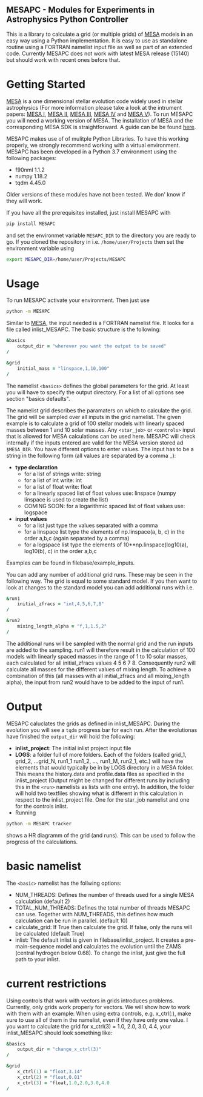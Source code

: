  ## MESAPC - Modules for Experiments in Astrophysics Python Controller
 
This is a library to calculate a grid (or multiple grids) of [MESA](http://mesa.sourceforge.net/) models in an easy way using a Python implementation. It is easy to use as standalone routine using a FORTRAN namelist input file as well as part of an extended code. Currently MESAPC does not work with latest MESA release (15140) but should work with recent ones before that.

# Getting Started

[MESA](http://mesa.sourceforge.net/) is a one dimensional stellar evolution code widely used in stellar astrophysics (For more information please take a look at the intrument papers: [MESA I](https://ui.adsabs.harvard.edu/abs/2011ApJS..192....3P/abstract), [MESA II](https://ui.adsabs.harvard.edu/abs/2013ApJS..208....4P/abstract), [MESA III](https://ui.adsabs.harvard.edu/abs/2015ApJS..220...15P/abstract), [MESA IV](https://ui.adsabs.harvard.edu/abs/2018ApJS..234...34P/abstract) and [MESA V](https://ui.adsabs.harvard.edu/abs/2019ApJS..243...10P/abstract)). To run MESAPC you will need a working version of MESA. The installation of MESA and the corresponding MESA SDK is straightforward. A guide can be be found [here](http://mesa.sourceforge.net/prereqs.html). 

MESAPC makes use of of mulitple Python Libraries. To have this working properly, we strongly recommend working with a virtual environment. MESAPC has been developed in a Python 3.7 environment using the following packages:
* f90nml 1.1.2
* numpy 1.18.2
* tqdm 4.45.0

Older versions of these modules have not been tested. We don' know if they will work. 


If you have all the prerequisites installed, just install MESAPC with
```bash
pip install MESAPC
``` 

and set the environmet variable `MESAPC_DIR` to the directory you are ready to go. If you cloned the repository in i.e. `/home/user/Projects` then set the environment variable using
```bash
export MESAPC_DIR=/home/user/Projects/MESAPC
``` 

# Usage
To run MESAPC activate your environment. Then just use 
```bash
python -m MESAPC
``` 
Similar to [MESA](http://mesa.sourceforge.net/), the input needed is a FORTRAN namelist file. It looks for a file called inlist_MESAPC. The basic structure is the following:


```fortran
&basics
    output_dir = "wherever you want the output to be saved"
/

&grid
    initial_mass = "linspace,1,10,100"
/

``` 

The namelist `<basics>` defines the global parameters for the grid. At least you will have to specify the output directory. For a list of all options see section "basics defaults".

The namelist grid describes the paramaters on which to calculate the grid. The grid will be sampled over all inputs in the grid namelist. The given example is to calculate a grid of 100 stellar models with linearly spaced masses between 1 and 10 solar masses. Any `<star_job>` or `<controls>` input that is allowed for MESA calculations can be used here. MESAPC will check internally if the inputs entered are valid for the MESA version stored ad `$MESA_DIR`. You have different options to enter values. The input has to be a string in the following form (all values are separated by a comma `,`):
* **type declaration**
     * for a list of strings write: string
     * for a list of int write: int
     * for a list of float write: float
     * for a linearly spaced list of float values use: linspace (numpy linspace is used to create the list)
     * COMING SOON: for a logarithmic spaced list of float values use: logspace
* **input values**
     * for a list just type the values separated with a comma
     * for a linspace list type the elements of np.linspace(a, b, c) in the order a,b,c (again separated by a comma)
     * for a logspace list type the elements of 10**np.linspace(log10(a), log10(b), c) in the order a,b,c
 
Examples can be found in filebase/example_inputs.

You can add any number of additional grid runs. These may be seen in the following way. The grid is equal to some standard model. If you then want to look at changes to the standard model you can add additional runs with i.e.

```fortran
&run1
    initial_zfracs = "int,4,5,6,7,8"
/

&run2
    mixing_length_alpha = "f,1,1.5,2"
/

``` 

The additional runs will be sampled with the normal grid and the run inputs are added to the sampling. run1 will therefore result in the calculation of 100 models with linearly spaced masses in the range of 1 to 10 solar masses, each calculated for all initial_zfracs values 4 5 6 7 8. Consequently run2 will calculate all masses for the different values of mixing length. To achieve a combination of this (all masses with all initial_zfracs and all mixing_length alpha), the input from run2 would have to be added to the input of run1.

# Output
MESAPC caluclates the grids as defined in inlist_MESAPC. During the evolution you will see a `tqdm` progress bar for each run. After the evolutionas have finished the `output_dir` will hold the following:
* **inlist_project**: The initial inlist project input file
* **LOGS**: a folder full of more folders. Each of the folders (called grid_1, grid_2, ...grid_N, run1_1 run1_2, ..., run1_M, run2_1, etc.) will have the elements that would typically be in by LOGS directory in a MESA folder. This means the history.data and profile.data files as specified in the inlist_project (Output might be changed for different runs by including this in the `<run>` namelists as lists with one entry). In addition, the folder will hold two textfiles showing what is different in this calculation in respect to the inlist_project file. One for the star_job namelist and one for the controls inlist.
* Running 
```bash
python -m MESAPC tracker
``` 
shows a HR diagramm of the grid (and runs). This can be used to follow the progress of the calculations.

# basic namelist
The `<basic>` namelist has the follwing options:
* NUM_THREADS: Defines the number of threads used for a single MESA calculation (default 2)
* TOTAL_NUM_THREADS: Defines the total number of threads MESAPC can use. Together with NUM_THREADS, this defines how much calculation can be run in parallel. (default 10)
* calculate_grid: If True then calculate the grid. If false, only the runs will be calculated (default True)
* inlist: The default inlist is given in filebase/inlist_project. It creates a pre-main-sequence model and calculates the evolution until the ZAMS (central hydrogen below 0.68). To change the inlist, just give the full path to your inlist. 

# current restrictions
Using controls that work with vectors in grids introduces problems. Currently, only grids work properly for vectors. We will show how to work with them with an example: 
When using extra controls, e.g. x_ctrl(:), make sure to use all of them in the namelist, even if they have only one value. I you want to calculate the grid for x_ctrl(3) = 1.0, 2.0, 3.0, 4.4, your inlist_MESAPC should look something like:

```fortran
&basics
    output_dir = "change_x_ctrl(3)"
/

&grid
    x_ctrl(1) = "float,3.14"
    x_ctrl(2) = "float,0.01"
    x_ctrl(3) = "float,1.0,2.0,3.0,4.0
/

``` 

